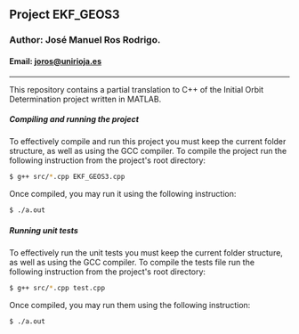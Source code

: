 ## Project EKF_GEOS3
### Author: José Manuel Ros Rodrigo.
#### Email: joros@unirioja.es
---
This repository contains a partial translation to C++ of the Initial Orbit 
Determination project written in MATLAB.
##### Compiling and running the project
To effectively compile and run this project you must keep the current folder 
structure, as well as using the GCC compiler. To compile the project run the 
following instruction from the project's root directory:
```bash
$ g++ src/*.cpp EKF_GEOS3.cpp
```
Once compiled, you may run it using the following instruction:
```bash
$ ./a.out
```
##### Running unit tests 
To effectively run the unit tests you must keep the current folder 
structure, as well as using the GCC compiler. To compile the tests file run the 
following instruction from the project's root directory:
```bash
$ g++ src/*.cpp test.cpp
```
Once compiled, you may run them using the following instruction:
```bash
$ ./a.out
```
